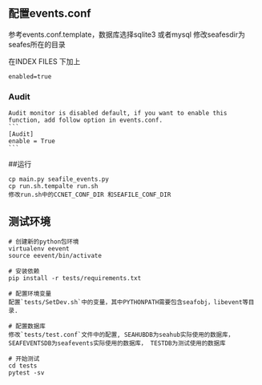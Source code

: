 ## 配置events.conf


参考events.conf.template，数据库选择sqlite3 或者mysql
修改seafesdir为seafes所在的目录

在INDEX FILES 下加上

	enabled=true

### Audit
    Audit monitor is disabled default, if you want to enable this function, add follow option in events.conf.
    ```
    [Audit]
    enable = True
    ```

##运行

	cp main.py seafile_events.py
	cp run.sh.tempalte run.sh
	修改run.sh中的CCNET_CONF_DIR 和SEAFILE_CONF_DIR

## 测试环境

    # 创建新的python包环境
    virtualenv eevent
    source eevent/bin/activate

    # 安装依赖
    pip install -r tests/requirements.txt

    # 配置环境变量
    配置`tests/SetDev.sh`中的变量，其中PYTHONPATH需要包含seafobj，libevent等目录.

    # 配置数据库
    修改`tests/test.conf`文件中的配置, SEAHUBDB为seahub实际使用的数据库，SEAFEVENTSDB为seafevents实际使用的数据库， TESTDB为测试使用的数据库

    # 开始测试
    cd tests
    pytest -sv 
